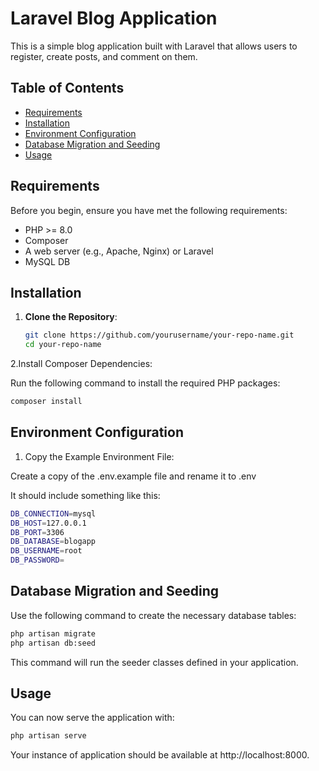 # Laravel Blog Application

This is a simple blog application built with Laravel that allows users to register, create posts, and comment on them.

## Table of Contents

- [Requirements](#requirements)
- [Installation](#installation)
- [Environment Configuration](#environment-configuration)
- [Database Migration and Seeding](#database-migration-and-seeding)
- [Usage](#usage)

## Requirements

Before you begin, ensure you have met the following requirements:

- PHP >= 8.0
- Composer
- A web server (e.g., Apache, Nginx) or Laravel
- MySQL DB

## Installation

1. **Clone the Repository**:

   ```bash
   git clone https://github.com/yourusername/your-repo-name.git
   cd your-repo-name

2.Install Composer Dependencies:

Run the following command to install the required PHP packages:

  
   ```bash 
   composer install
   ```

## Environment Configuration

1. Copy the Example Environment File:

Create a copy of the .env.example file and rename it to .env

It should include something like this:

```bash
DB_CONNECTION=mysql
DB_HOST=127.0.0.1
DB_PORT=3306
DB_DATABASE=blogapp
DB_USERNAME=root
DB_PASSWORD=
```
## Database Migration and Seeding

Use the following command to create the necessary database tables:
```bash
php artisan migrate
php artisan db:seed
```
This command will run the seeder classes defined in your application.

## Usage

You can now serve the application with:
```bash
php artisan serve
```

Your instance of application should be available at http://localhost:8000.



   

